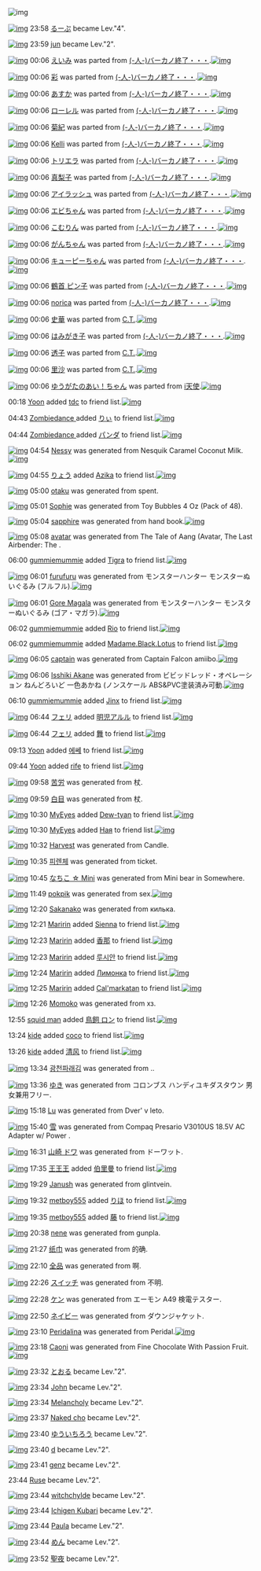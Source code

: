 ![img](http://gdrive-cdn.herokuapp.com/537b65a5bc09f0000721dda7/512px-barcode.png)

[![img](http://www.deviantsart.com/1v26n5t.jpeg)](http://www.barcodekanojo.com/user/216150/%E3%82%8B%E3%83%BC%E3%81%B7) 23:58 [るーぷ](http://www.barcodekanojo.com/user/216150/%E3%82%8B%E3%83%BC%E3%81%B7) became Lev."4".

[![img](http://www.deviantsart.com/31qtr0u.jpeg)](http://www.barcodekanojo.com/user/236124/jun) 23:59 [jun](http://www.barcodekanojo.com/user/236124/jun) became Lev."2".

[![img](http://www.deviantsart.com/j8sn0v.png)](http://www.barcodekanojo.com/kanojo/2377797/%E3%81%88%E3%81%84%E3%81%BF) 00:06 [えいみ](http://www.barcodekanojo.com/kanojo/2377797/%E3%81%88%E3%81%84%E3%81%BF) was parted from [(-人-)バーカノ終了・・・](http://www.barcodekanojo.com/kanojo/2377797/%E3%81%88%E3%81%84%E3%81%BF).[![img](http://www.deviantsart.com/2670003.jpeg)](http://www.barcodekanojo.com/user/214696/%28-%E4%BA%BA-%29%E3%83%90%E3%83%BC%E3%82%AB%E3%83%8E%E7%B5%82%E4%BA%86%E3%83%BB%E3%83%BB%E3%83%BB)

[![img](http://www.deviantsart.com/3h71c2.png)](http://www.barcodekanojo.com/kanojo/2825413/%E5%BD%A9) 00:06 [彩](http://www.barcodekanojo.com/kanojo/2825413/%E5%BD%A9) was parted from [(-人-)バーカノ終了・・・](http://www.barcodekanojo.com/kanojo/2825413/%E5%BD%A9).[![img](http://www.deviantsart.com/2670003.jpeg)](http://www.barcodekanojo.com/user/214696/%28-%E4%BA%BA-%29%E3%83%90%E3%83%BC%E3%82%AB%E3%83%8E%E7%B5%82%E4%BA%86%E3%83%BB%E3%83%BB%E3%83%BB)

[![img](http://www.deviantsart.com/3lh5c0l.png)](http://www.barcodekanojo.com/kanojo/2851367/%E3%81%82%E3%81%99%E3%81%8B) 00:06 [あすか](http://www.barcodekanojo.com/kanojo/2851367/%E3%81%82%E3%81%99%E3%81%8B) was parted from [(-人-)バーカノ終了・・・](http://www.barcodekanojo.com/kanojo/2851367/%E3%81%82%E3%81%99%E3%81%8B).[![img](http://www.deviantsart.com/2670003.jpeg)](http://www.barcodekanojo.com/user/214696/%28-%E4%BA%BA-%29%E3%83%90%E3%83%BC%E3%82%AB%E3%83%8E%E7%B5%82%E4%BA%86%E3%83%BB%E3%83%BB%E3%83%BB)

[![img](http://www.deviantsart.com/390o1re.png)](http://www.barcodekanojo.com/kanojo/2838068/%E3%83%AD%E3%83%BC%E3%83%AC%E3%83%AB) 00:06 [ローレル](http://www.barcodekanojo.com/kanojo/2838068/%E3%83%AD%E3%83%BC%E3%83%AC%E3%83%AB) was parted from [(-人-)バーカノ終了・・・](http://www.barcodekanojo.com/kanojo/2838068/%E3%83%AD%E3%83%BC%E3%83%AC%E3%83%AB).[![img](http://www.deviantsart.com/2670003.jpeg)](http://www.barcodekanojo.com/user/214696/%28-%E4%BA%BA-%29%E3%83%90%E3%83%BC%E3%82%AB%E3%83%8E%E7%B5%82%E4%BA%86%E3%83%BB%E3%83%BB%E3%83%BB)

[![img](http://www.deviantsart.com/vnhnoo.png)](http://www.barcodekanojo.com/kanojo/2837288/%E8%8F%8A%E7%B4%80) 00:06 [菊紀](http://www.barcodekanojo.com/kanojo/2837288/%E8%8F%8A%E7%B4%80) was parted from [(-人-)バーカノ終了・・・](http://www.barcodekanojo.com/kanojo/2837288/%E8%8F%8A%E7%B4%80).[![img](http://www.deviantsart.com/2670003.jpeg)](http://www.barcodekanojo.com/user/214696/%28-%E4%BA%BA-%29%E3%83%90%E3%83%BC%E3%82%AB%E3%83%8E%E7%B5%82%E4%BA%86%E3%83%BB%E3%83%BB%E3%83%BB)

[![img](http://www.deviantsart.com/1f2dhqi.png)](http://www.barcodekanojo.com/kanojo/2832089/Kelli) 00:06 [Kelli](http://www.barcodekanojo.com/kanojo/2832089/Kelli) was parted from [(-人-)バーカノ終了・・・](http://www.barcodekanojo.com/kanojo/2832089/Kelli).[![img](http://www.deviantsart.com/2670003.jpeg)](http://www.barcodekanojo.com/user/214696/%28-%E4%BA%BA-%29%E3%83%90%E3%83%BC%E3%82%AB%E3%83%8E%E7%B5%82%E4%BA%86%E3%83%BB%E3%83%BB%E3%83%BB)

[![img](http://www.deviantsart.com/6od2jn.png)](http://www.barcodekanojo.com/kanojo/2837620/%E3%83%88%E3%83%AA%E3%82%A8%E3%83%A9) 00:06 [トリエラ](http://www.barcodekanojo.com/kanojo/2837620/%E3%83%88%E3%83%AA%E3%82%A8%E3%83%A9) was parted from [(-人-)バーカノ終了・・・](http://www.barcodekanojo.com/kanojo/2837620/%E3%83%88%E3%83%AA%E3%82%A8%E3%83%A9).[![img](http://www.deviantsart.com/2670003.jpeg)](http://www.barcodekanojo.com/user/214696/%28-%E4%BA%BA-%29%E3%83%90%E3%83%BC%E3%82%AB%E3%83%8E%E7%B5%82%E4%BA%86%E3%83%BB%E3%83%BB%E3%83%BB)

[![img](http://www.deviantsart.com/1t4q6qs.png)](http://www.barcodekanojo.com/kanojo/2603776/%E7%9C%9F%E6%A2%A8%E5%AD%90) 00:06 [真梨子](http://www.barcodekanojo.com/kanojo/2603776/%E7%9C%9F%E6%A2%A8%E5%AD%90) was parted from [(-人-)バーカノ終了・・・](http://www.barcodekanojo.com/kanojo/2603776/%E7%9C%9F%E6%A2%A8%E5%AD%90).[![img](http://www.deviantsart.com/2670003.jpeg)](http://www.barcodekanojo.com/user/214696/%28-%E4%BA%BA-%29%E3%83%90%E3%83%BC%E3%82%AB%E3%83%8E%E7%B5%82%E4%BA%86%E3%83%BB%E3%83%BB%E3%83%BB)

[![img](http://www.deviantsart.com/3js56vd.png)](http://www.barcodekanojo.com/kanojo/2603803/%E3%82%A2%E3%82%A4%E3%83%A9%E3%83%83%E3%82%B7%E3%83%A5) 00:06 [アイラッシュ](http://www.barcodekanojo.com/kanojo/2603803/%E3%82%A2%E3%82%A4%E3%83%A9%E3%83%83%E3%82%B7%E3%83%A5) was parted from [(-人-)バーカノ終了・・・](http://www.barcodekanojo.com/kanojo/2603803/%E3%82%A2%E3%82%A4%E3%83%A9%E3%83%83%E3%82%B7%E3%83%A5).[![img](http://www.deviantsart.com/2670003.jpeg)](http://www.barcodekanojo.com/user/214696/%28-%E4%BA%BA-%29%E3%83%90%E3%83%BC%E3%82%AB%E3%83%8E%E7%B5%82%E4%BA%86%E3%83%BB%E3%83%BB%E3%83%BB)

[![img](http://www.deviantsart.com/s25v28.png)](http://www.barcodekanojo.com/kanojo/2600893/%E3%82%A8%E3%83%93%E3%81%A1%E3%82%83%E3%82%93) 00:06 [エビちゃん](http://www.barcodekanojo.com/kanojo/2600893/%E3%82%A8%E3%83%93%E3%81%A1%E3%82%83%E3%82%93) was parted from [(-人-)バーカノ終了・・・](http://www.barcodekanojo.com/kanojo/2600893/%E3%82%A8%E3%83%93%E3%81%A1%E3%82%83%E3%82%93).[![img](http://www.deviantsart.com/2670003.jpeg)](http://www.barcodekanojo.com/user/214696/%28-%E4%BA%BA-%29%E3%83%90%E3%83%BC%E3%82%AB%E3%83%8E%E7%B5%82%E4%BA%86%E3%83%BB%E3%83%BB%E3%83%BB)

[![img](http://www.deviantsart.com/6kcajf.png)](http://www.barcodekanojo.com/kanojo/2855238/%E3%81%93%E3%82%80%E3%82%8A%E3%82%93) 00:06 [こむりん](http://www.barcodekanojo.com/kanojo/2855238/%E3%81%93%E3%82%80%E3%82%8A%E3%82%93) was parted from [(-人-)バーカノ終了・・・](http://www.barcodekanojo.com/kanojo/2855238/%E3%81%93%E3%82%80%E3%82%8A%E3%82%93).[![img](http://www.deviantsart.com/2670003.jpeg)](http://www.barcodekanojo.com/user/214696/%28-%E4%BA%BA-%29%E3%83%90%E3%83%BC%E3%82%AB%E3%83%8E%E7%B5%82%E4%BA%86%E3%83%BB%E3%83%BB%E3%83%BB)

[![img](http://www.deviantsart.com/2dpub5d.png)](http://www.barcodekanojo.com/kanojo/2837614/%E3%81%8C%E3%82%93%E3%81%A1%E3%82%83%E3%82%93) 00:06 [がんちゃん](http://www.barcodekanojo.com/kanojo/2837614/%E3%81%8C%E3%82%93%E3%81%A1%E3%82%83%E3%82%93) was parted from [(-人-)バーカノ終了・・・](http://www.barcodekanojo.com/kanojo/2837614/%E3%81%8C%E3%82%93%E3%81%A1%E3%82%83%E3%82%93).[![img](http://www.deviantsart.com/2670003.jpeg)](http://www.barcodekanojo.com/user/214696/%28-%E4%BA%BA-%29%E3%83%90%E3%83%BC%E3%82%AB%E3%83%8E%E7%B5%82%E4%BA%86%E3%83%BB%E3%83%BB%E3%83%BB)

[![img](http://www.deviantsart.com/3qu0dot.png)](http://www.barcodekanojo.com/kanojo/2802900/%E3%82%AD%E3%83%A5%E3%83%BC%E3%83%94%E3%83%BC%E3%81%A1%E3%82%83%E3%82%93) 00:06 [キューピーちゃん](http://www.barcodekanojo.com/kanojo/2802900/%E3%82%AD%E3%83%A5%E3%83%BC%E3%83%94%E3%83%BC%E3%81%A1%E3%82%83%E3%82%93) was parted from [(-人-)バーカノ終了・・・](http://www.barcodekanojo.com/kanojo/2802900/%E3%82%AD%E3%83%A5%E3%83%BC%E3%83%94%E3%83%BC%E3%81%A1%E3%82%83%E3%82%93).[![img](http://www.deviantsart.com/2670003.jpeg)](http://www.barcodekanojo.com/user/214696/%28-%E4%BA%BA-%29%E3%83%90%E3%83%BC%E3%82%AB%E3%83%8E%E7%B5%82%E4%BA%86%E3%83%BB%E3%83%BB%E3%83%BB)

[![img](http://www.deviantsart.com/i487c4.png)](http://www.barcodekanojo.com/kanojo/621243/%E9%B6%B4%E9%A6%96%20%E3%83%94%E3%83%B3%E5%AD%90) 00:06 [鶴首 ピン子](http://www.barcodekanojo.com/kanojo/621243/%E9%B6%B4%E9%A6%96%20%E3%83%94%E3%83%B3%E5%AD%90) was parted from [(-人-)バーカノ終了・・・](http://www.barcodekanojo.com/kanojo/621243/%E9%B6%B4%E9%A6%96%20%E3%83%94%E3%83%B3%E5%AD%90).[![img](http://www.deviantsart.com/2670003.jpeg)](http://www.barcodekanojo.com/user/214696/%28-%E4%BA%BA-%29%E3%83%90%E3%83%BC%E3%82%AB%E3%83%8E%E7%B5%82%E4%BA%86%E3%83%BB%E3%83%BB%E3%83%BB)

[![img](http://www.deviantsart.com/168ssst.png)](http://www.barcodekanojo.com/kanojo/2394228/norica) 00:06 [norica](http://www.barcodekanojo.com/kanojo/2394228/norica) was parted from [(-人-)バーカノ終了・・・](http://www.barcodekanojo.com/kanojo/2394228/norica).[![img](http://www.deviantsart.com/2670003.jpeg)](http://www.barcodekanojo.com/user/214696/%28-%E4%BA%BA-%29%E3%83%90%E3%83%BC%E3%82%AB%E3%83%8E%E7%B5%82%E4%BA%86%E3%83%BB%E3%83%BB%E3%83%BB)

[![img](http://www.deviantsart.com/5171ka.png)](http://www.barcodekanojo.com/kanojo/2293896/%E5%8F%B2%E8%8F%AF) 00:06 [史華](http://www.barcodekanojo.com/kanojo/2293896/%E5%8F%B2%E8%8F%AF) was parted from [C.T.](http://www.barcodekanojo.com/kanojo/2293896/%E5%8F%B2%E8%8F%AF).[![img](http://www.deviantsart.com/fhrc6a.jpeg)](http://www.barcodekanojo.com/user/272165/C.T.)

[![img](http://www.deviantsart.com/101ba12.png)](http://www.barcodekanojo.com/kanojo/71595/%E3%81%AF%E3%81%BF%E3%81%8C%E3%81%8D%E5%AD%90) 00:06 [はみがき子](http://www.barcodekanojo.com/kanojo/71595/%E3%81%AF%E3%81%BF%E3%81%8C%E3%81%8D%E5%AD%90) was parted from [(-人-)バーカノ終了・・・](http://www.barcodekanojo.com/kanojo/71595/%E3%81%AF%E3%81%BF%E3%81%8C%E3%81%8D%E5%AD%90).[![img](http://www.deviantsart.com/2670003.jpeg)](http://www.barcodekanojo.com/user/214696/%28-%E4%BA%BA-%29%E3%83%90%E3%83%BC%E3%82%AB%E3%83%8E%E7%B5%82%E4%BA%86%E3%83%BB%E3%83%BB%E3%83%BB)

[![img](http://www.deviantsart.com/6195ia.png)](http://www.barcodekanojo.com/kanojo/3074285/%E9%80%8F%E5%AD%90) 00:06 [透子](http://www.barcodekanojo.com/kanojo/3074285/%E9%80%8F%E5%AD%90) was parted from [C.T.](http://www.barcodekanojo.com/kanojo/3074285/%E9%80%8F%E5%AD%90).[![img](http://www.deviantsart.com/fhrc6a.jpeg)](http://www.barcodekanojo.com/user/272165/C.T.)

[![img](http://www.deviantsart.com/1dskmlj.png)](http://www.barcodekanojo.com/kanojo/2633387/%E9%87%8C%E6%B2%99) 00:06 [里沙](http://www.barcodekanojo.com/kanojo/2633387/%E9%87%8C%E6%B2%99) was parted from [C.T.](http://www.barcodekanojo.com/kanojo/2633387/%E9%87%8C%E6%B2%99).[![img](http://www.deviantsart.com/fhrc6a.jpeg)](http://www.barcodekanojo.com/user/272165/C.T.)

[![img](http://www.deviantsart.com/1pnpcg1.png)](http://www.barcodekanojo.com/kanojo/1226625/%E3%82%86%E3%81%86%E3%81%8C%E3%81%9F%E3%81%AE%E3%81%82%E3%81%84%EF%BC%81%E3%81%A1%E3%82%83%E3%82%93) 00:06 [ゆうがたのあい！ちゃん](http://www.barcodekanojo.com/kanojo/1226625/%E3%82%86%E3%81%86%E3%81%8C%E3%81%9F%E3%81%AE%E3%81%82%E3%81%84%EF%BC%81%E3%81%A1%E3%82%83%E3%82%93) was parted from [i天使](http://www.barcodekanojo.com/kanojo/1226625/%E3%82%86%E3%81%86%E3%81%8C%E3%81%9F%E3%81%AE%E3%81%82%E3%81%84%EF%BC%81%E3%81%A1%E3%82%83%E3%82%93).[![img](http://www.deviantsart.com/2dsmm7l.jpeg)](http://www.barcodekanojo.com/user/207887/i%E5%A4%A9%E4%BD%BF)

00:18 [Yoon](http://www.barcodekanojo.com/user/499970/Yoon) added [tdc](http://www.barcodekanojo.com/kanojo/2940145/tdc) to friend list.[![img](http://www.deviantsart.com/20ecbr8.png)](http://www.barcodekanojo.com/kanojo/2940145/tdc)

04:43 [Zombiedance ](http://www.barcodekanojo.com/user/402703/Zombiedance%20) added [りぃ](http://www.barcodekanojo.com/kanojo/218182/%E3%82%8A%E3%81%83) to friend list.[![img](http://www.deviantsart.com/1l997bi.png)](http://www.barcodekanojo.com/kanojo/218182/%E3%82%8A%E3%81%83)

04:44 [Zombiedance ](http://www.barcodekanojo.com/user/402703/Zombiedance%20) added [パンダ](http://www.barcodekanojo.com/kanojo/259596/%E3%83%91%E3%83%B3%E3%83%80) to friend list.[![img](http://www.deviantsart.com/2t195b6.png)](http://www.barcodekanojo.com/kanojo/259596/%E3%83%91%E3%83%B3%E3%83%80)

[![img](http://www.deviantsart.com/11u8692.png)](http://www.barcodekanojo.com/kanojo/3192274/Nessy) 04:54 [Nessy](http://www.barcodekanojo.com/kanojo/3192274/Nessy) was generated from Nesquik Caramel Coconut Milk.[![img](http://www.deviantsart.com/2v19147.jpeg)](http://www.barcodekanojo.com/product_images/barcode/6017521/1422734039/Nesquik%20Caramel%20Coconut%20Milk.jpg)

[![img](http://www.deviantsart.com/3uepgng.jpeg)](http://www.barcodekanojo.com/user/440386/%E3%82%8A%E3%82%87%E3%81%86) 04:55 [りょう](http://www.barcodekanojo.com/user/440386/%E3%82%8A%E3%82%87%E3%81%86) added [Azika](http://www.barcodekanojo.com/kanojo/2137724/Azika) to friend list.[![img](http://www.deviantsart.com/3m700gf.png)](http://www.barcodekanojo.com/kanojo/2137724/Azika)

[![img](http://www.deviantsart.com/3gcl2hq.png)](http://www.barcodekanojo.com/kanojo/3192275/otaku) 05:00 [otaku](http://www.barcodekanojo.com/kanojo/3192275/otaku) was generated from spent.

[![img](http://www.deviantsart.com/9mut4a.png)](http://www.barcodekanojo.com/kanojo/3192276/Sophie) 05:01 [Sophie](http://www.barcodekanojo.com/kanojo/3192276/Sophie) was generated from Toy Bubbles 4 Oz (Pack of 48).

[![img](http://www.deviantsart.com/3b76tgm.png)](http://www.barcodekanojo.com/kanojo/3192277/sapphire) 05:04 [sapphire](http://www.barcodekanojo.com/kanojo/3192277/sapphire) was generated from hand book.[![img](http://www.deviantsart.com/18un0v6.jpeg)](http://www.barcodekanojo.com/product_images/barcode/6017525/1422734616/50x50xhand,P20book.jpg,qw=88,ah=88.pagespeed.ic.g8TGTA0hD3.jpg)

[![img](http://www.deviantsart.com/20agkth.png)](http://www.barcodekanojo.com/kanojo/3192278/avatar) 05:08 [avatar](http://www.barcodekanojo.com/kanojo/3192278/avatar) was generated from The Tale of Aang (Avatar, The Last Airbender: The .

06:00 [gummiemummie](http://www.barcodekanojo.com/user/446474/gummiemummie) added [Tigra](http://www.barcodekanojo.com/kanojo/2779915/Tigra) to friend list.[![img](http://www.deviantsart.com/3vdd3dq.png)](http://www.barcodekanojo.com/kanojo/2779915/Tigra)

[![img](http://www.deviantsart.com/ccvf3l.png)](http://www.barcodekanojo.com/kanojo/3192279/furufuru) 06:01 [furufuru](http://www.barcodekanojo.com/kanojo/3192279/furufuru) was generated from モンスターハンター モンスターぬいぐるみ (フルフル).[![img](http://www.deviantsart.com/1d8jmvs.jpeg)](http://www.barcodekanojo.com/product_images/barcode/6017528/1422738009/50x50x,PE3,P83,PA2,PE3,P83,PB3,PE3,P82,PB9,PE3,P82,PBF,PE3,P83,PBC,PE3,P83,P8F,PE3,P83,PB3,PE3,P82,PBF,PE3,P83,PBC,P20,PE3,P83,PA2,PE3,P83,PB3,PE3,P82,PB9,PE3,P82,PBF,PE3,P83,PBC,PE3,P81,PAC,PE3,P81,P84,PE3,P81,P90,PE3,P82,P8B,PE3,P81,PBF,P20,P28,PE3,P83,P95,PE3,P83,PAB,PE3,P83,P95,PE3,P83,PAB,P29.jpg,qw=88,ah=88.pagespeed.ic.Vg5vsn232c.jpg)

[![img](http://www.deviantsart.com/l8fkqt.png)](http://www.barcodekanojo.com/kanojo/3192280/Gore%20Magala) 06:01 [Gore Magala](http://www.barcodekanojo.com/kanojo/3192280/Gore%20Magala) was generated from モンスターハンター モンスターぬいぐるみ (ゴア・マガラ).[![img](http://www.deviantsart.com/jm5dgn.jpeg)](http://www.barcodekanojo.com/product_images/barcode/6017529/1422738057/50x50x,PE3,P83,PA2,PE3,P83,PB3,PE3,P82,PB9,PE3,P82,PBF,PE3,P83,PBC,PE3,P83,P8F,PE3,P83,PB3,PE3,P82,PBF,PE3,P83,PBC,P20,PE3,P83,PA2,PE3,P83,PB3,PE3,P82,PB9,PE3,P82,PBF,PE3,P83,PBC,PE3,P81,PAC,PE3,P81,P84,PE3,P81,P90,PE3,P82,P8B,PE3,P81,PBF,P20,P28,PE3,P82,PB4,PE3,P82,PA2,PE3,P83,PBB,PE3,P83,P9E,PE3,P82,PAC,PE3,P83,PA9,P29.jpg,qw=88,ah=88.pagespeed.ic.pu83fP3E7b.jpg)

06:02 [gummiemummie](http://www.barcodekanojo.com/user/446474/gummiemummie) added [Rio](http://www.barcodekanojo.com/kanojo/2727841/Rio) to friend list.[![img](http://www.deviantsart.com/2mcdl3m.png)](http://www.barcodekanojo.com/kanojo/2727841/Rio)

06:02 [gummiemummie](http://www.barcodekanojo.com/user/446474/gummiemummie) added [Madame.Black.Lotus](http://www.barcodekanojo.com/kanojo/2760544/Madame.Black.Lotus) to friend list.[![img](http://www.deviantsart.com/thkkho.png)](http://www.barcodekanojo.com/kanojo/2760544/Madame.Black.Lotus)

[![img](http://www.deviantsart.com/2le9fha.png)](http://www.barcodekanojo.com/kanojo/3192281/captain) 06:05 [captain](http://www.barcodekanojo.com/kanojo/3192281/captain) was generated from Captain Falcon amiibo.[![img](http://www.deviantsart.com/1clkj89.jpeg)](http://www.barcodekanojo.com/product_images/barcode/6017532/1422738278/50x50xCaptain,P20Falcon,P20amiibo.jpg,qw=88,ah=88.pagespeed.ic.RxM5tEAsrA.jpg)

[![img](http://www.deviantsart.com/1p12elc.png)](http://www.barcodekanojo.com/kanojo/3192282/Isshiki%20Akane) 06:06 [Isshiki Akane](http://www.barcodekanojo.com/kanojo/3192282/Isshiki%20Akane) was generated from ビビッドレッド・オペレーション ねんどろいど 一色あかね (ノンスケール ABS&amp;PVC塗装済み可動.[![img](http://www.deviantsart.com/3v3sics.jpeg)](http://www.barcodekanojo.com/product_images/barcode/6017533/1422738330/50x50x,PE3,P83,P93,PE3,P83,P93,PE3,P83,P83,PE3,P83,P89,PE3,P83,PAC,PE3,P83,P83,PE3,P83,P89,PE3,P83,PBB,PE3,P82,PAA,PE3,P83,P9A,PE3,P83,PAC,PE3,P83,PBC,PE3,P82,PB7,PE3,P83,PA7,PE3,P83,PB3,P20,PE3,P81,PAD,PE3,P82,P93,PE3,P81,PA9,PE3,P82,P8D,PE3,P81,P84,PE3,P81,PA9,P20,PE4,PB8,P80,PE8,P89,PB2,PE3,P81,P82,PE3,P81,P8B,PE3,P81,PAD,P20,P28,PE3,P83,P8E,PE3,P83,PB3,PE3,P82,PB9,PE3,P82,PB1,PE3,P83,PBC,PE3,P83,PAB,P20ABS,P26PVC,PE5,PA1,P97,PE8,PA3,P85,PE6,PB8,P88,PE3,P81,PBF,PE5,P8F,PAF,PE5,P8B,P95.jpg,qw=88,ah=88.pagespeed.ic.KTfoVtCCJE.jpg)

06:10 [gummiemummie](http://www.barcodekanojo.com/user/446474/gummiemummie) added [Jinx](http://www.barcodekanojo.com/kanojo/2841943/Jinx) to friend list.[![img](http://www.deviantsart.com/1ps6o1p.png)](http://www.barcodekanojo.com/kanojo/2841943/Jinx)

[![img](http://www.deviantsart.com/2ekpk5a.jpeg)](http://www.barcodekanojo.com/user/12204/%E3%83%95%E3%82%A7%E3%83%AA) 06:44 [フェリ](http://www.barcodekanojo.com/user/12204/%E3%83%95%E3%82%A7%E3%83%AA) added [明児アルル](http://www.barcodekanojo.com/kanojo/3110497/%E6%98%8E%E5%85%90%E3%82%A2%E3%83%AB%E3%83%AB) to friend list.[![img](http://www.deviantsart.com/1d7ks1l.png)](http://www.barcodekanojo.com/kanojo/3110497/%E6%98%8E%E5%85%90%E3%82%A2%E3%83%AB%E3%83%AB)

[![img](http://www.deviantsart.com/2ekpk5a.jpeg)](http://www.barcodekanojo.com/user/12204/%E3%83%95%E3%82%A7%E3%83%AA) 06:44 [フェリ](http://www.barcodekanojo.com/user/12204/%E3%83%95%E3%82%A7%E3%83%AA) added [舞](http://www.barcodekanojo.com/kanojo/2334491/%E8%88%9E) to friend list.[![img](http://www.deviantsart.com/2gq3a49.png)](http://www.barcodekanojo.com/kanojo/2334491/%E8%88%9E)

09:13 [Yoon](http://www.barcodekanojo.com/user/499970/Yoon) added [에쎄](http://www.barcodekanojo.com/kanojo/2493030/%EC%97%90%EC%8E%84) to friend list.[![img](http://www.deviantsart.com/3qjr0bd.png)](http://www.barcodekanojo.com/kanojo/2493030/%EC%97%90%EC%8E%84)

09:44 [Yoon](http://www.barcodekanojo.com/user/499970/Yoon) added [rife](http://www.barcodekanojo.com/kanojo/2659774/rife) to friend list.[![img](http://www.deviantsart.com/c4i80e.png)](http://www.barcodekanojo.com/kanojo/2659774/rife)

[![img](http://www.deviantsart.com/2s9i8nj.png)](http://www.barcodekanojo.com/kanojo/3192283/%E8%8B%A6%E5%8A%B4) 09:58 [苦労](http://www.barcodekanojo.com/kanojo/3192283/%E8%8B%A6%E5%8A%B4) was generated from 杖.

[![img](http://www.deviantsart.com/d8dlea.png)](http://www.barcodekanojo.com/kanojo/3192284/%E7%99%BD%E7%9B%AE) 09:59 [白目](http://www.barcodekanojo.com/kanojo/3192284/%E7%99%BD%E7%9B%AE) was generated from 杖.

[![img](http://www.deviantsart.com/16qmqpj.jpeg)](http://www.barcodekanojo.com/user/445543/MyEyes) 10:30 [MyEyes](http://www.barcodekanojo.com/user/445543/MyEyes) added [Dew-tyan](http://www.barcodekanojo.com/kanojo/2475544/Dew-tyan) to friend list.[![img](http://www.deviantsart.com/2kcd5tm.png)](http://www.barcodekanojo.com/kanojo/2475544/Dew-tyan)

[![img](http://www.deviantsart.com/16qmqpj.jpeg)](http://www.barcodekanojo.com/user/445543/MyEyes) 10:30 [MyEyes](http://www.barcodekanojo.com/user/445543/MyEyes) added [Ная](http://www.barcodekanojo.com/kanojo/1841566/%D0%9D%D0%B0%D1%8F) to friend list.[![img](http://www.deviantsart.com/3bcoreg.png)](http://www.barcodekanojo.com/kanojo/1841566/%D0%9D%D0%B0%D1%8F)

[![img](http://www.deviantsart.com/2rhip5d.png)](http://www.barcodekanojo.com/kanojo/3192285/Harvest) 10:32 [Harvest](http://www.barcodekanojo.com/kanojo/3192285/Harvest) was generated from Candle.

[![img](http://www.deviantsart.com/3k2r256.png)](http://www.barcodekanojo.com/kanojo/3192286/%ED%94%BC%EB%A0%8C%EC%B2%B4) 10:35 [피렌체](http://www.barcodekanojo.com/kanojo/3192286/%ED%94%BC%EB%A0%8C%EC%B2%B4) was generated from ticket.

[![img](http://www.deviantsart.com/2k76l1k.png)](http://www.barcodekanojo.com/kanojo/3192287/%E3%81%AA%E3%81%A1%E3%81%93%20%E2%98%86%20Mini) 10:45 [なちこ ☆ Mini](http://www.barcodekanojo.com/kanojo/3192287/%E3%81%AA%E3%81%A1%E3%81%93%20%E2%98%86%20Mini) was generated from Mini bear in Somewhere.

[![img](http://www.deviantsart.com/31ibo9j.png)](http://www.barcodekanojo.com/kanojo/3192288/pokpik) 11:49 [pokpik](http://www.barcodekanojo.com/kanojo/3192288/pokpik) was generated from sex.[![img](http://www.deviantsart.com/38pa1e1.jpeg)](http://www.barcodekanojo.com/product_images/barcode/6017546/1422758891/50x50xsex.jpg,qw=88,ah=88.pagespeed.ic.99LbRUgKdy.jpg)

[![img](http://www.deviantsart.com/371seq6.png)](http://www.barcodekanojo.com/kanojo/3192289/Sakanako) 12:20 [Sakanako](http://www.barcodekanojo.com/kanojo/3192289/Sakanako) was generated from килька.

[![img](http://www.deviantsart.com/gpbef.jpeg)](http://www.barcodekanojo.com/user/447314/Maririn) 12:21 [Maririn](http://www.barcodekanojo.com/user/447314/Maririn) added [Sienna](http://www.barcodekanojo.com/kanojo/2600803/Sienna) to friend list.[![img](http://www.deviantsart.com/37n01if.png)](http://www.barcodekanojo.com/kanojo/2600803/Sienna)

[![img](http://www.deviantsart.com/gpbef.jpeg)](http://www.barcodekanojo.com/user/447314/Maririn) 12:23 [Maririn](http://www.barcodekanojo.com/user/447314/Maririn) added [香那](http://www.barcodekanojo.com/kanojo/351007/%E9%A6%99%E9%82%A3) to friend list.[![img](http://www.deviantsart.com/nf9k8u.png)](http://www.barcodekanojo.com/kanojo/351007/%E9%A6%99%E9%82%A3)

[![img](http://www.deviantsart.com/gpbef.jpeg)](http://www.barcodekanojo.com/user/447314/Maririn) 12:23 [Maririn](http://www.barcodekanojo.com/user/447314/Maririn) added [루시안](http://www.barcodekanojo.com/kanojo/1454738/%EB%A3%A8%EC%8B%9C%EC%95%88) to friend list.[![img](http://www.deviantsart.com/2kbdel3.png)](http://www.barcodekanojo.com/kanojo/1454738/%EB%A3%A8%EC%8B%9C%EC%95%88)

[![img](http://www.deviantsart.com/gpbef.jpeg)](http://www.barcodekanojo.com/user/447314/Maririn) 12:24 [Maririn](http://www.barcodekanojo.com/user/447314/Maririn) added [Лимонка](http://www.barcodekanojo.com/kanojo/2534682/%D0%9B%D0%B8%D0%BC%D0%BE%D0%BD%D0%BA%D0%B0) to friend list.[![img](http://www.deviantsart.com/1u64ftn.png)](http://www.barcodekanojo.com/kanojo/2534682/%D0%9B%D0%B8%D0%BC%D0%BE%D0%BD%D0%BA%D0%B0)

[![img](http://www.deviantsart.com/gpbef.jpeg)](http://www.barcodekanojo.com/user/447314/Maririn) 12:25 [Maririn](http://www.barcodekanojo.com/user/447314/Maririn) added [Cal'markatan](http://www.barcodekanojo.com/kanojo/2503183/Cal%27markatan) to friend list.[![img](http://www.deviantsart.com/g45d6b.png)](http://www.barcodekanojo.com/kanojo/2503183/Cal%27markatan)

[![img](http://www.deviantsart.com/2nfqbfl.png)](http://www.barcodekanojo.com/kanojo/3192290/Momoko) 12:26 [Momoko](http://www.barcodekanojo.com/kanojo/3192290/Momoko) was generated from хз.

12:55 [squid man](http://www.barcodekanojo.com/user/499975/squid%20man) added [鳥飼 ロン](http://www.barcodekanojo.com/kanojo/11828/%E9%B3%A5%E9%A3%BC%20%E3%83%AD%E3%83%B3) to friend list.[![img](http://www.deviantsart.com/2pq6pt.png)](http://www.barcodekanojo.com/kanojo/11828/%E9%B3%A5%E9%A3%BC%20%E3%83%AD%E3%83%B3)

13:24 [kide](http://www.barcodekanojo.com/user/499977/kide) added [coco](http://www.barcodekanojo.com/kanojo/3024118/coco) to friend list.[![img](http://www.deviantsart.com/1mbpffq.png)](http://www.barcodekanojo.com/kanojo/3024118/coco)

13:26 [kide](http://www.barcodekanojo.com/user/499977/kide) added [清风](http://www.barcodekanojo.com/kanojo/2525331/%E6%B8%85%E9%A3%8E) to friend list.[![img](http://www.deviantsart.com/42lcgj.png)](http://www.barcodekanojo.com/kanojo/2525331/%E6%B8%85%E9%A3%8E)

[![img](http://www.deviantsart.com/79nkg0.png)](http://www.barcodekanojo.com/kanojo/3192291/%EA%B4%91%EC%B2%9C%ED%8C%8C%EB%9E%98%EA%B9%80) 13:34 [광천파래김](http://www.barcodekanojo.com/kanojo/3192291/%EA%B4%91%EC%B2%9C%ED%8C%8C%EB%9E%98%EA%B9%80) was generated from ..

[![img](http://www.deviantsart.com/prnbq9.png)](http://www.barcodekanojo.com/kanojo/3192292/%E3%82%86%E3%81%8D) 13:36 [ゆき](http://www.barcodekanojo.com/kanojo/3192292/%E3%82%86%E3%81%8D) was generated from コロンブス ハンディユキダスタウン 男女兼用フリー.

[![img](http://www.deviantsart.com/3l8uado.png)](http://www.barcodekanojo.com/kanojo/3192293/Lu) 15:18 [Lu](http://www.barcodekanojo.com/kanojo/3192293/Lu) was generated from Dver' v leto.

[![img](http://www.deviantsart.com/30evh6q.png)](http://www.barcodekanojo.com/kanojo/3192294/%E9%9B%AA) 15:40 [雪](http://www.barcodekanojo.com/kanojo/3192294/%E9%9B%AA) was generated from Compaq Presario V3010US 18.5V AC Adapter w/ Power .

[![img](http://www.deviantsart.com/3nd6p5c.png)](http://www.barcodekanojo.com/kanojo/3192295/%E5%B1%B1%E5%B4%8E%20%E3%83%89%E3%83%AF) 16:31 [山崎 ドワ](http://www.barcodekanojo.com/kanojo/3192295/%E5%B1%B1%E5%B4%8E%20%E3%83%89%E3%83%AF) was generated from ドーワット.

[![img](http://www.deviantsart.com/3d17pa9.jpeg)](http://www.barcodekanojo.com/user/499979/%E7%8E%8B%E7%8E%8B%E7%8E%8B) 17:35 [王王王](http://www.barcodekanojo.com/user/499979/%E7%8E%8B%E7%8E%8B%E7%8E%8B) added [伯里曼](http://www.barcodekanojo.com/kanojo/2616340/%E4%BC%AF%E9%87%8C%E6%9B%BC) to friend list.[![img](http://www.deviantsart.com/23sgaio.png)](http://www.barcodekanojo.com/kanojo/2616340/%E4%BC%AF%E9%87%8C%E6%9B%BC)

[![img](http://www.deviantsart.com/3pbv3b5.png)](http://www.barcodekanojo.com/kanojo/3192296/Janush) 19:29 [Janush](http://www.barcodekanojo.com/kanojo/3192296/Janush) was generated from glintvein.

[![img](http://www.deviantsart.com/3bsa4q0.jpeg)](http://www.barcodekanojo.com/user/499982/metboy555) 19:32 [metboy555](http://www.barcodekanojo.com/user/499982/metboy555) added [りほ](http://www.barcodekanojo.com/kanojo/2339126/%E3%82%8A%E3%81%BB) to friend list.[![img](http://www.deviantsart.com/3a0lg39.png)](http://www.barcodekanojo.com/kanojo/2339126/%E3%82%8A%E3%81%BB)

[![img](http://www.deviantsart.com/3bsa4q0.jpeg)](http://www.barcodekanojo.com/user/499982/metboy555) 19:35 [metboy555](http://www.barcodekanojo.com/user/499982/metboy555) added [藤](http://www.barcodekanojo.com/kanojo/2558333/%E8%97%A4) to friend list.[![img](http://www.deviantsart.com/ildqq0.png)](http://www.barcodekanojo.com/kanojo/2558333/%E8%97%A4)

[![img](http://www.deviantsart.com/180nevo.png)](http://www.barcodekanojo.com/kanojo/3192297/nene) 20:38 [nene](http://www.barcodekanojo.com/kanojo/3192297/nene) was generated from gunpla.

[![img](http://www.deviantsart.com/2jm8n9s.png)](http://www.barcodekanojo.com/kanojo/3192298/%E7%BA%B8%E5%B7%BE) 21:27 [纸巾](http://www.barcodekanojo.com/kanojo/3192298/%E7%BA%B8%E5%B7%BE) was generated from 的确.

[![img](http://www.deviantsart.com/3vlvaei.png)](http://www.barcodekanojo.com/kanojo/3192299/%E5%85%A8%E5%93%81) 22:10 [全品](http://www.barcodekanojo.com/kanojo/3192299/%E5%85%A8%E5%93%81) was generated from 啊.

[![img](http://www.deviantsart.com/41a0qu.png)](http://www.barcodekanojo.com/kanojo/3192300/%E3%82%B9%E3%82%A4%E3%83%83%E3%83%81) 22:26 [スイッチ](http://www.barcodekanojo.com/kanojo/3192300/%E3%82%B9%E3%82%A4%E3%83%83%E3%83%81) was generated from 不明.

[![img](http://www.deviantsart.com/cs8sdc.png)](http://www.barcodekanojo.com/kanojo/3192301/%E3%82%B1%E3%83%B3) 22:28 [ケン](http://www.barcodekanojo.com/kanojo/3192301/%E3%82%B1%E3%83%B3) was generated from エーモン A49 検電テスター.

[![img](http://www.deviantsart.com/1nmtft0.png)](http://www.barcodekanojo.com/kanojo/3192302/%E3%83%8D%E3%82%A4%E3%83%93%E3%83%BC) 22:50 [ネイビー](http://www.barcodekanojo.com/kanojo/3192302/%E3%83%8D%E3%82%A4%E3%83%93%E3%83%BC) was generated from ダウンジャケット.

[![img](http://www.deviantsart.com/km0i5o.png)](http://www.barcodekanojo.com/kanojo/3192303/Peridalina) 23:10 [Peridalina](http://www.barcodekanojo.com/kanojo/3192303/Peridalina) was generated from Peridal.[![img](http://www.deviantsart.com/3sduit7.jpeg)](http://www.barcodekanojo.com/product_images/barcode/6017572/1422799796/50x50xPeridal.jpg,qw=88,ah=88.pagespeed.ic.mOA_wsfBFy.jpg)

[![img](http://www.deviantsart.com/34ulha6.png)](http://www.barcodekanojo.com/kanojo/3192304/Caoni) 23:18 [Caoni](http://www.barcodekanojo.com/kanojo/3192304/Caoni) was generated from Fine Chocolate With Passion Fruit.[![img](http://www.deviantsart.com/3hfe3m2.jpeg)](http://www.barcodekanojo.com/product_images/barcode/6017573/1422800241/50x50xFine,P20Chocolate,P20With,P20Passion,P20Fruit.jpg,qw=88,ah=88.pagespeed.ic.9IZ21iqbig.jpg)

[![img](http://www.deviantsart.com/3bnlr5p.jpeg)](http://www.barcodekanojo.com/user/410433/%E3%81%A8%E3%81%8A%E3%82%8B) 23:32 [とおる](http://www.barcodekanojo.com/user/410433/%E3%81%A8%E3%81%8A%E3%82%8B) became Lev."2".

[![img](http://www.deviantsart.com/1agkein.jpeg)](http://www.barcodekanojo.com/user/251517/John) 23:34 [John](http://www.barcodekanojo.com/user/251517/John) became Lev."2".

[![img](http://www.deviantsart.com/1dmic76.jpeg)](http://www.barcodekanojo.com/user/483381/Melancholy) 23:34 [Melancholy](http://www.barcodekanojo.com/user/483381/Melancholy) became Lev."2".

[![img](http://www.deviantsart.com/1m2gqm.jpeg)](http://www.barcodekanojo.com/user/223132/Naked%20cho) 23:37 [Naked cho](http://www.barcodekanojo.com/user/223132/Naked%20cho) became Lev."2".

[![img](http://www.deviantsart.com/3fsf5ei.jpeg)](http://www.barcodekanojo.com/user/202679/%E3%82%86%E3%81%86%E3%81%84%E3%81%A1%E3%82%8D%E3%81%86) 23:40 [ゆういちろう](http://www.barcodekanojo.com/user/202679/%E3%82%86%E3%81%86%E3%81%84%E3%81%A1%E3%82%8D%E3%81%86) became Lev."2".

[![img](http://www.deviantsart.com/23q3t7f.png)](http://www.barcodekanojo.com/user/227064/d) 23:40 [d](http://www.barcodekanojo.com/user/227064/d) became Lev."2".

[![img](http://www.deviantsart.com/335cd97.jpeg)](http://www.barcodekanojo.com/user/226443/genz) 23:41 [genz](http://www.barcodekanojo.com/user/226443/genz) became Lev."2".

23:44 [Ruse](http://www.barcodekanojo.com/user/492035/Ruse) became Lev."2".

[![img](http://www.deviantsart.com/2p3448o.jpeg)](http://www.barcodekanojo.com/user/292074/witchchylde) 23:44 [witchchylde](http://www.barcodekanojo.com/user/292074/witchchylde) became Lev."2".

[![img](http://www.deviantsart.com/2ufp66o.jpeg)](http://www.barcodekanojo.com/user/297543/Ichigen%20Kubari) 23:44 [Ichigen Kubari](http://www.barcodekanojo.com/user/297543/Ichigen%20Kubari) became Lev."2".

[![img](http://www.deviantsart.com/24g63rh.jpeg)](http://www.barcodekanojo.com/user/299364/Paula) 23:44 [Paula](http://www.barcodekanojo.com/user/299364/Paula) became Lev."2".

[![img](http://www.deviantsart.com/23q3t7f.png)](http://www.barcodekanojo.com/user/246863/%E3%82%81%E3%82%93) 23:44 [めん](http://www.barcodekanojo.com/user/246863/%E3%82%81%E3%82%93) became Lev."2".

[![img](http://www.deviantsart.com/vj1c41.jpeg)](http://www.barcodekanojo.com/user/309023/%E8%81%96%E5%A4%9C) 23:52 [聖夜](http://www.barcodekanojo.com/user/309023/%E8%81%96%E5%A4%9C) became Lev."2".


